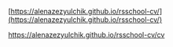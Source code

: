 [https://alenazezyulchik.github.io/rsschool-cv/](https://alenazezyulchik.github.io/rsschool-cv/)


https://alenazezyulchik.github.io/rsschool-cv/cv
